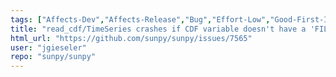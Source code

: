 ```yaml
---
tags: ["Affects-Dev","Affects-Release","Bug","Effort-Low","Good-First-Issue","Package-Novice","Priority-High","astronomy","astropy","hacktoberfest","io","io/CDF","python","solar","solar-physics","sun","sunpy","timeseries"]
title: "read_cdf/TimeSeries crashes if CDF variable doesn't have a 'FILLVAL' attribute"
html_url: "https://github.com/sunpy/sunpy/issues/7565"
user: "jgieseler"
repo: "sunpy/sunpy"
---
```


